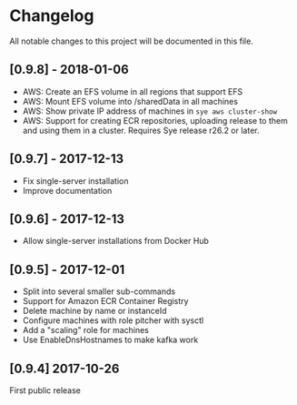 # Changelog

All notable changes to this project will be documented in this file.

## [0.9.8] - 2018-01-06

- AWS: Create an EFS volume in all regions that support EFS
- AWS: Mount EFS volume into /sharedData in all machines
- AWS: Show private IP address of machines in `sye aws cluster-show`
- AWS: Support for creating ECR repositories, uploading release to them
and using them in a cluster. Requires Sye release r26.2 or later.

## [0.9.7] - 2017-12-13

- Fix single-server installation
- Improve documentation

## [0.9.6] - 2017-12-13

- Allow single-server installations from Docker Hub

## [0.9.5] - 2017-12-01

- Split into several smaller sub-commands
- Support for Amazon ECR Container Registry
- Delete machine by name or instanceId
- Configure machines with role pitcher with sysctl
- Add a "scaling" role for machines
- Use EnableDnsHostnames to make kafka work

## [0.9.4] 2017-10-26

First public release